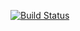 [![Build Status](https://travis-ci.org/xmlrunner/unittest-xml-reporting.svg?branch=rewrite)](https://travis-ci.org/xmlrunner/unittest-xml-reporting)
